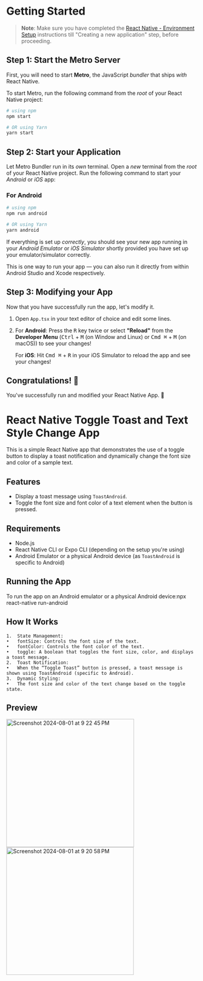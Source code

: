 # Getting Started

>**Note**: Make sure you have completed the [React Native - Environment Setup](https://reactnative.dev/docs/environment-setup) instructions till "Creating a new application" step, before proceeding.

## Step 1: Start the Metro Server

First, you will need to start **Metro**, the JavaScript _bundler_ that ships _with_ React Native.

To start Metro, run the following command from the _root_ of your React Native project:

```bash
# using npm
npm start

# OR using Yarn
yarn start
```

## Step 2: Start your Application

Let Metro Bundler run in its _own_ terminal. Open a _new_ terminal from the _root_ of your React Native project. Run the following command to start your _Android_ or _iOS_ app:

### For Android

```bash
# using npm
npm run android

# OR using Yarn
yarn android
```

If everything is set up _correctly_, you should see your new app running in your _Android Emulator_ or _iOS Simulator_ shortly provided you have set up your emulator/simulator correctly.

This is one way to run your app — you can also run it directly from within Android Studio and Xcode respectively.

## Step 3: Modifying your App

Now that you have successfully run the app, let's modify it.

1. Open `App.tsx` in your text editor of choice and edit some lines.
2. For **Android**: Press the <kbd>R</kbd> key twice or select **"Reload"** from the **Developer Menu** (<kbd>Ctrl</kbd> + <kbd>M</kbd> (on Window and Linux) or <kbd>Cmd ⌘</kbd> + <kbd>M</kbd> (on macOS)) to see your changes!

   For **iOS**: Hit <kbd>Cmd ⌘</kbd> + <kbd>R</kbd> in your iOS Simulator to reload the app and see your changes!

## Congratulations! :tada:

You've successfully run and modified your React Native App. :partying_face:

# React Native Toggle Toast and Text Style Change App

This is a simple React Native app that demonstrates the use of a toggle button to display a toast notification and dynamically change the font size and color of a sample text.

## Features

- Display a toast message using `ToastAndroid`.
- Toggle the font size and font color of a text element when the button is pressed.

## Requirements

- Node.js
- React Native CLI or Expo CLI (depending on the setup you're using)
- Android Emulator or a physical Android device (as `ToastAndroid` is specific to Android)

## Running the App

To run the app on an Android emulator or a physical Android device:npx react-native run-android

## How It Works

	1.	State Management:
	•	fontSize: Controls the font size of the text.
	•	fontColor: Controls the font color of the text.
	•	toggle: A boolean that toggles the font size, color, and displays a toast message.
	2.	Toast Notification:
	•	When the “Toggle Toast” button is pressed, a toast message is shown using ToastAndroid (specific to Android).
	3.	Dynamic Styling:
	•	The font size and color of the text change based on the toggle state.

 ## Preview

 <img width="337" alt="Screenshot 2024-08-01 at 9 22 45 PM" src="https://github.com/user-attachments/assets/243a1964-4ab5-42c4-a91d-56eefbaaffbc">
<img width="336" alt="Screenshot 2024-08-01 at 9 20 58 PM" src="https://github.com/user-attachments/assets/fbfce6ed-705c-4f71-b951-d77aacac0ca6">

 
